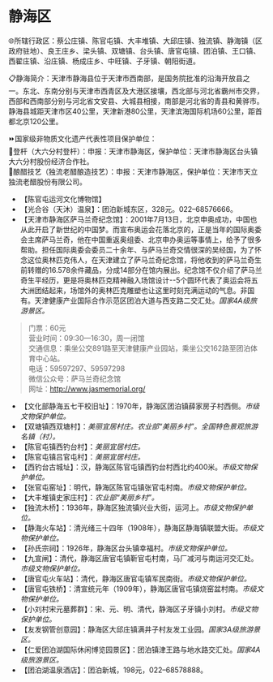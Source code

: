 # 静海区  
🌐所辖行政区：蔡公庄镇、陈官屯镇、大丰堆镇、大邱庄镇、独流镇、静海镇（区政府驻地）、良王庄乡、梁头镇、双塘镇、台头镇、唐官屯镇、团泊镇、王口镇、西翟庄镇、沿庄镇、杨成庄乡、中旺镇、子牙镇、朝阳街道。  

📋静海简介：天津市静海县位于天津市西南部，是国务院批准的沿海开放县之一。东北、东南分别与天津市西青区及大港区接壤，西北部与河北省霸州市交界，西部和西南部分别与河北省文安县、大城县相接，南部是河北省的青县和黄骅市。静海县城距天津市区40公里，天津新港80公里，天津滨海国际机场60公里，距首都北京120公里。  

⏩国家级非物质文化遗产代表性项目保护单位：  
🔸登杆（大六分村登杆）：申报：天津市静海区，保护单位：天津市静海区台头镇大六分村股份经济合作社。  
🔸酿醋技艺（独流老醋酿造技艺）：申报：天津市静海区，保护单位：天津市天立独流老醋股份有限公司。  

* 【陈官屯运河文化博物馆】  
* 【光合谷（天沐）温泉】：团泊新城东区，328元。022–68576666。  
* 【天津市静海区萨马兰奇纪念馆】：2001年7月13日，北京申奥成功，中国也从此开启了新世纪的中国梦。而宣布奥运会花落北京的，正是当年的国际奥委会主席萨马兰奇，他在中国重返奥组委、北京申办奥运等事情上，给予了很多帮助。担任国际奥委会委员二十余年、与萨马兰奇交情很深的吴经国，为了怀念这位奥林匹克伟人，在天津建立了萨马兰奇纪念馆，将他收到的萨马兰奇生前转赠的16.578余件藏品，分成14部分在馆内展出。纪念馆不仅介绍了萨马兰奇生平经历，更是将奥林匹克精神融入场馆设计--5个圆环代表了奥运会将五大洲团结起来，场馆外的奥林匹克雕塑也让这里时刻充满运动的气息。非国有。天津健康产业国际合作示范区团泊大道与西支路二交汇处。*国家4A级旅游景区。*  
> 门票：60元  
> 营业时间：09:30—16:30，周一闭馆  
> 交通信息：乘坐公交891路至天津健康产业园站，乘坐公交162路至团泊体育中心站。  
> 电话：59597297、59597298  
> 微信公众号：萨马兰奇纪念馆  
> 网址：<a href="http://www.jasmemorial.org" target="_blank">http://www.jasmemorial.org/</a>  
* 【文化部静海五七干校旧址】：1970年，静海区团泊镇薛家房子村西侧。*市级文物保护单位。*  
* 【双塘镇西双塘村】：*美丽宜居村庄。农业部“美丽乡村”。全国特色景观旅游名镇（村）。*  
* 【陈官屯镇西钓台村】：*美丽宜居村庄。*  
* 【陈官屯镇吕官屯村】：*美丽宜居村庄。*  
* 【西钓台古城址】：汉，静海区陈官屯镇西钓台村西北约400米。*市级文物保护单位。*  
* 【张官屯窑址】：明代，静海区陈官屯镇张官屯村南。*市级文物保护单位。*  
* 【大丰堆镇史家庄村】：*农业部“美丽乡村”。*  
* 【独流木桥】：1936年，静海区独流镇兴业大街，运河上。*市级文物保护单位。*  
* 【静海火车站】：清光绪三十四年（1908年），静海区静海镇联盟大街。*市级文物保护单位。*  
* 【孙氏宗祠】：1926年，静海区台头镇幸福村。*市级文物保护单位。*  
* 【九宣闸】：清代，静海区唐官屯镇靳官屯村南，马厂减河与南运河交汇处。*市级文物保护单位。*  
* 【唐官屯火车站】：清代，静海区唐官屯镇军民南街。*市级文物保护单位。*  
* 【唐官屯铁桥】：清宣统元年（1909年），静海区唐官屯镇烧窑盆村南。*市级文物保护单位。*  
* 【小刘村宋元墓葬群】：宋、元、明、清代，静海区子牙镇小刘村。*市级文物保护单位。*  
* 【友发钢管创意园】：静海区大邱庄镇满井子村友发工业园。*国家3A级旅游景区。*  
* 【仁爱团泊湖国际休闲博览园景区】：团泊镇津王路与地水路交汇处。*国家4A级旅游景区。*  
* 【团泊湖温泉酒店】：团泊新城，198元，022–68578888。  
